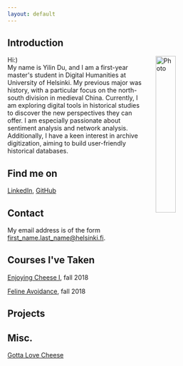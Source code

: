 ```yaml
---
layout: default
---
```


## Introduction

<img src="assets/images/me.jpg" alt="Photo" hspace="20" width="30%" align="right"/> Hi:)<br>My name is Yilin Du, and I am a first-year master's student in Digital Humanities at University of Helsinki. My previous major was history, with a particular focus on the north-south division in medieval China. Currently, I am exploring digital tools in historical studies to discover the new perspectives they can offer. I am especially passionate about sentiment analysis and network analysis. Additionally, I have a keen interest in archive digitization, aiming to build user-friendly historical databases.

## Find me on

[LinkedIn](https://fi.linkedin.com/mouse-mousekewitz), [GitHub](https://github.com/mokewitz)

## Contact

My email address is of the form first_name.last_name@helsinki.fi. 

## Courses I've Taken

[Enjoying Cheese I](https://courses.helsinki.fi/enjoying-cheese-I), fall 2018

[Feline Avoidance](https://courses.helsinki.fi/feline-avoidance), fall 2018

## Projects

## Misc. 

[Gotta Love Cheese](https://en.wikipedia.org/wiki/Cheese) 
